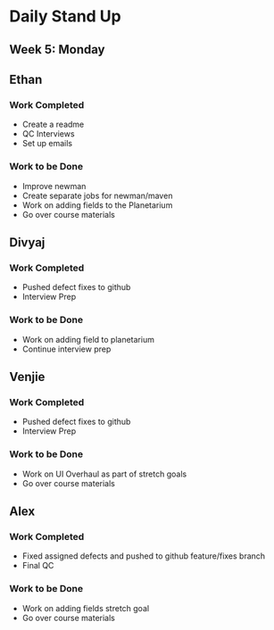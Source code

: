 # Daily Stand Up
## Week 5: Monday

## Ethan

### Work Completed

- Create a readme
- QC Interviews
- Set up emails

### Work to be Done

- Improve newman
- Create separate jobs for newman/maven
- Work on adding fields to the Planetarium
- Go over course materials

## Divyaj

### Work Completed

- Pushed defect fixes to github
- Interview Prep

### Work to be Done

- Work on adding field to planetarium
- Continue interview prep

## Venjie

### Work Completed

- Pushed defect fixes to github
- Interview Prep

### Work to be Done

- Work on UI Overhaul as part of stretch goals
- Go over course materials

## Alex

### Work Completed
- Fixed assigned defects and pushed to github feature/fixes branch
- Final QC

### Work to be Done
- Work on adding fields stretch goal
- Go over course materials
